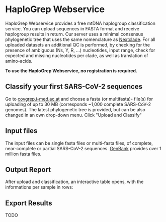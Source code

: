 # HaploGrep Webservice

HaploGrep Webservice provides a free mtDNA haplogroup classification service. You can upload sequences in FASTA format and receive haplogroup results in return. Our server uses a minimal consensus phylogenetic tree that uses the same nomenclature as [Nextclade](https://clades.nextstrain.org/). For all uploaded datasets an additional QC is performed, by checking for the presence of ambiguous (Ns, Y, R, ...) nucleotides, input range, check for expected and missing nucleotides per clade, as well as translation of amino-acids.

**To use the HaploGrep Webservice, no registration is required.**

## Classify your first SARS-CoV-2 sequences

Go to [covgrep.i-med.ac.at](https:\\covgrep.i-med.ac.at) and choose a fasta (or multifasta)- file(s) for uploading of up to 30 MB (corresponds ~1,000 complete SARS-CoV-2 genomes). The latest phylogenetic tree is provided, but can be also changed in an own drop-down menu. Click "Upload and Classify"

## Input files

The input files can be single fasta files or multi-fasta files, of complete, near-complete or partial SARS-CoV-2 sequences. [GenBank](https://www.ncbi.nlm.nih.gov/labs/virus/vssi/#/virus?SeqType_s=Nucleotide&VirusLineage_ss=SARS-CoV-2,%20taxid:2697049) provides over 1 million fasta files.

## Output Report

After upload and classification, an interactive table opens, with the informations per sample in rows:


## Export Results

TODO
